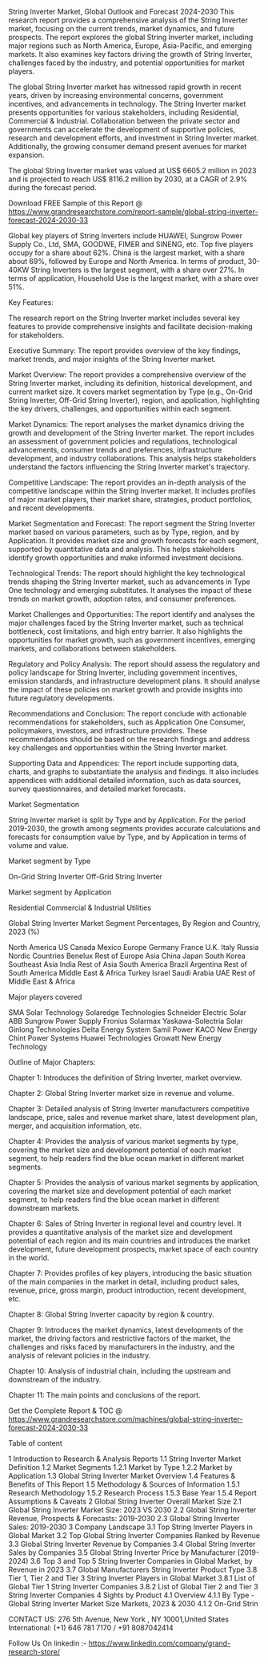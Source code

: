 String Inverter Market, Global Outlook and Forecast 2024-2030
This research report provides a comprehensive analysis of the String Inverter market, focusing on the current trends, market dynamics, and future prospects. The report explores the global String Inverter market, including major regions such as North America, Europe, Asia-Pacific, and emerging markets. It also examines key factors driving the growth of String Inverter, challenges faced by the industry, and potential opportunities for market players.

The global String Inverter market has witnessed rapid growth in recent years, driven by increasing environmental concerns, government incentives, and advancements in technology. The String Inverter market presents opportunities for various stakeholders, including Residential, Commercial & Industrial. Collaboration between the private sector and governments can accelerate the development of supportive policies, research and development efforts, and investment in String Inverter market. Additionally, the growing consumer demand present avenues for market expansion.

The global String Inverter market was valued at US$ 6605.2 million in 2023 and is projected to reach US$ 8116.2 million by 2030, at a CAGR of 2.9% during the forecast period.

Download FREE Sample of this Report @ https://www.grandresearchstore.com/report-sample/global-string-inverter-forecast-2024-2030-33


Global key players of String Inverters include HUAWEI, Sungrow Power Supply Co., Ltd, SMA, GOODWE, FIMER and SINENG, etc. Top five players occupy for a share about 62%. China is the largest market, with a share about 69%, followed by Europe and North America. In terms of product, 30-40KW String Inverters is the largest segment, with a share over 27%. In terms of application, Household Use is the largest market, with a share over 51%.

Key Features:

The research report on the String Inverter market includes several key features to provide comprehensive insights and facilitate decision-making for stakeholders.

Executive Summary: The report provides overview of the key findings, market trends, and major insights of the String Inverter market.

Market Overview: The report provides a comprehensive overview of the String Inverter market, including its definition, historical development, and current market size. It covers market segmentation by Type (e.g., On-Grid String Inverter, Off-Grid String Inverter), region, and application, highlighting the key drivers, challenges, and opportunities within each segment.

Market Dynamics: The report analyses the market dynamics driving the growth and development of the String Inverter market. The report includes an assessment of government policies and regulations, technological advancements, consumer trends and preferences, infrastructure development, and industry collaborations. This analysis helps stakeholders understand the factors influencing the String Inverter market's trajectory.

Competitive Landscape: The report provides an in-depth analysis of the competitive landscape within the String Inverter market. It includes profiles of major market players, their market share, strategies, product portfolios, and recent developments.

Market Segmentation and Forecast: The report segment the String Inverter market based on various parameters, such as by Type, region, and by Application. It provides market size and growth forecasts for each segment, supported by quantitative data and analysis. This helps stakeholders identify growth opportunities and make informed investment decisions.

Technological Trends: The report should highlight the key technological trends shaping the String Inverter market, such as advancements in Type One technology and emerging substitutes. It analyses the impact of these trends on market growth, adoption rates, and consumer preferences.

Market Challenges and Opportunities: The report identify and analyses the major challenges faced by the String Inverter market, such as technical bottleneck, cost limitations, and high entry barrier. It also highlights the opportunities for market growth, such as government incentives, emerging markets, and collaborations between stakeholders.

Regulatory and Policy Analysis: The report should assess the regulatory and policy landscape for String Inverter, including government incentives, emission standards, and infrastructure development plans. It should analyse the impact of these policies on market growth and provide insights into future regulatory developments.

Recommendations and Conclusion: The report conclude with actionable recommendations for stakeholders, such as Application One Consumer, policymakers, investors, and infrastructure providers. These recommendations should be based on the research findings and address key challenges and opportunities within the String Inverter market.

Supporting Data and Appendices: The report include supporting data, charts, and graphs to substantiate the analysis and findings. It also includes appendices with additional detailed information, such as data sources, survey questionnaires, and detailed market forecasts.

Market Segmentation

String Inverter market is split by Type and by Application. For the period 2019-2030, the growth among segments provides accurate calculations and forecasts for consumption value by Type, and by Application in terms of volume and value.



Market segment by Type



On-Grid String Inverter
Off-Grid String Inverter


Market segment by Application



Residential
Commercial & Industrial
Utilities


Global String Inverter Market Segment Percentages, By Region and Country, 2023 (%)



North America
US
Canada
Mexico
Europe
Germany
France
U.K.
Italy
Russia
Nordic Countries
Benelux
Rest of Europe
Asia
China
Japan
South Korea
Southeast Asia
India
Rest of Asia
South America
Brazil
Argentina
Rest of South America
Middle East & Africa
Turkey
Israel
Saudi Arabia
UAE
Rest of Middle East & Africa


Major players covered



SMA Solar Technology
Solaredge Technologies
Schneider Electric Solar
ABB
Sungrow Power Supply
Fronius
Solarmax
Yaskawa-Solectria Solar
Ginlong Technologies
Delta Energy System
Samil Power
KACO New Energy
Chint Power Systems
Huawei Technologies
Growatt New Energy Technology


Outline of Major Chapters:

Chapter 1: Introduces the definition of String Inverter, market overview.

Chapter 2: Global String Inverter market size in revenue and volume.

Chapter 3: Detailed analysis of String Inverter manufacturers competitive landscape, price, sales and revenue market share, latest development plan, merger, and acquisition information, etc.

Chapter 4: Provides the analysis of various market segments by type, covering the market size and development potential of each market segment, to help readers find the blue ocean market in different market segments.

Chapter 5: Provides the analysis of various market segments by application, covering the market size and development potential of each market segment, to help readers find the blue ocean market in different downstream markets.

Chapter 6: Sales of String Inverter in regional level and country level. It provides a quantitative analysis of the market size and development potential of each region and its main countries and introduces the market development, future development prospects, market space of each country in the world.

Chapter 7: Provides profiles of key players, introducing the basic situation of the main companies in the market in detail, including product sales, revenue, price, gross margin, product introduction, recent development, etc.

Chapter 8: Global String Inverter capacity by region & country.

Chapter 9: Introduces the market dynamics, latest developments of the market, the driving factors and restrictive factors of the market, the challenges and risks faced by manufacturers in the industry, and the analysis of relevant policies in the industry.

Chapter 10: Analysis of industrial chain, including the upstream and downstream of the industry.

Chapter 11: The main points and conclusions of the report.

Get the Complete Report & TOC @ https://www.grandresearchstore.com/machines/global-string-inverter-forecast-2024-2030-33

Table of content

1 Introduction to Research & Analysis Reports
1.1 String Inverter Market Definition
1.2 Market Segments
1.2.1 Market by Type
1.2.2 Market by Application
1.3 Global String Inverter Market Overview
1.4 Features & Benefits of This Report
1.5 Methodology & Sources of Information
1.5.1 Research Methodology
1.5.2 Research Process
1.5.3 Base Year
1.5.4 Report Assumptions & Caveats
2 Global String Inverter Overall Market Size
2.1 Global String Inverter Market Size: 2023 VS 2030
2.2 Global String Inverter Revenue, Prospects & Forecasts: 2019-2030
2.3 Global String Inverter Sales: 2019-2030
3 Company Landscape
3.1 Top String Inverter Players in Global Market
3.2 Top Global String Inverter Companies Ranked by Revenue
3.3 Global String Inverter Revenue by Companies
3.4 Global String Inverter Sales by Companies
3.5 Global String Inverter Price by Manufacturer (2019-2024)
3.6 Top 3 and Top 5 String Inverter Companies in Global Market, by Revenue in 2023
3.7 Global Manufacturers String Inverter Product Type
3.8 Tier 1, Tier 2 and Tier 3 String Inverter Players in Global Market
3.8.1 List of Global Tier 1 String Inverter Companies
3.8.2 List of Global Tier 2 and Tier 3 String Inverter Companies
4 Sights by Product
4.1 Overview
4.1.1 By Type - Global String Inverter Market Size Markets, 2023 & 2030
4.1.2 On-Grid Strin

CONTACT US:
276 5th Avenue, New York , NY 10001,United States
International: (+1) 646 781 7170 / +91 8087042414

Follow Us On linkedin :- https://www.linkedin.com/company/grand-research-store/

